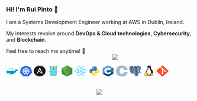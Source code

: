 ### Hi! I'm Rui Pinto 👋

I am a Systems Development Engineer working at AWS in Dublin, Ireland.

My interests revolve around **DevOps & Cloud technologies**, **Cybersecurity**, and **Blockchain**.

Feel free to reach me anytime! 🙂
<br>
<a href="https://github.com/2dukes">
  <img align="right" width="43%" src="https://github-readme-stats.vercel.app/api?username=2dukes&count_private=true&show_icons=true&include_all_commits=true&theme=gotham" />
</a>
<div style="display: inline_block"><br>
  <img align="center" alt="2dukes-HTML" height="30" width="33" src="https://raw.githubusercontent.com/devicons/devicon/master/icons/docker/docker-plain.svg">
  <img align="center" alt="2dukes-CSS" height="30" width="33" src="https://raw.githubusercontent.com/devicons/devicon/master/icons/kubernetes/kubernetes-plain.svg">
  <img align="center" alt="2dukes-Js" height="30" width="33" src="https://raw.githubusercontent.com/devicons/devicon/master/icons/ansible/ansible-plain.svg">
  <img align="center" alt="2dukes-PHP" height="30" width="33" src="https://raw.githubusercontent.com/devicons/devicon/master/icons/go/go-original.svg">
  <img align="center" alt="2dukes-NodeJS" height="30" width="33" src="https://raw.githubusercontent.com/devicons/devicon/master/icons/nodejs/nodejs-original.svg">
  <img align="center" alt="2dukes-React" height="30" width="33" src="https://raw.githubusercontent.com/devicons/devicon/master/icons/react/react-original.svg">
  <img align="center" alt="2dukes-Python" height="30" width="33" src="https://raw.githubusercontent.com/devicons/devicon/master/icons/python/python-original.svg">
  <img align="center" alt="2dukes-C++" height="30" width="33" src="https://raw.githubusercontent.com/devicons/devicon/master/icons/cplusplus/cplusplus-original.svg">
  <img align="center" alt="2dukes-C" height="30" width="33" src="https://raw.githubusercontent.com/devicons/devicon/master/icons/c/c-original.svg">
  <img align="center" alt="2dukes-PSQL" height="30" width="33" src="https://raw.githubusercontent.com/devicons/devicon/master/icons/postgresql/postgresql-original.svg">
  <img align="center" alt="2dukes-PSQL" height="30" width="33" src="https://raw.githubusercontent.com/devicons/devicon/master/icons/linux/linux-original.svg">
  <img align="center" alt="2dukes-Git" height="30" width="33" src="https://raw.githubusercontent.com/devicons/devicon/master/icons/git/git-plain.svg">
</div>
<br><br>
<div align="center"> 
  <a href="https://www.linkedin.com/in/ruimendespinto" target="_blank"><img src="https://img.shields.io/badge/-LinkedIn-%230077B5?style=for-the-badge&logo=linkedin&logoColor=white" target="_blank"></a> 
</div>

